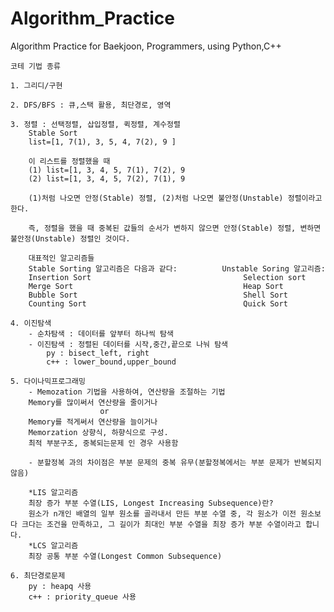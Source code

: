 # Algorithm_Practice
Algorithm Practice for Baekjoon, Programmers, using Python,C++

    코테 기법 종류

    1. 그리디/구현

    2. DFS/BFS : 큐,스택 활용, 최단경로, 영역

    3. 정렬 : 선택정렬, 삽입정렬, 퀵정렬, 계수정렬
        Stable Sort
        list=[1, 7(1), 3, 5, 4, 7(2), 9 ]

        이 리스트를 정렬했을 때
        (1) list=[1, 3, 4, 5, 7(1), 7(2), 9
        (2) list=[1, 3, 4, 5, 7(2), 7(1), 9

        (1)처럼 나오면 안정(Stable) 정렬, (2)처럼 나오면 불안정(Unstable) 정렬이라고 한다.

        즉, 정렬을 했을 때 중복된 값들의 순서가 변하지 않으면 안정(Stable) 정렬, 변하면 불안정(Unstable) 정렬인 것이다.

        대표적인 알고리즘들
        Stable Sorting 알고리즘은 다음과 같다:          Unstable Soring 알고리즘:
        Insertion Sort                                  Selection sort
        Merge Sort                                      Heap Sort
        Bubble Sort                                     Shell Sort
        Counting Sort                                   Quick Sort

    4. 이진탐색 
        - 순차탐색 : 데이터를 앞부터 하나씩 탐색
        - 이진탐색 : 정렬된 데이터를 시작,중간,끝으로 나눠 탐색
            py : bisect_left, right
            c++ : lower_bound,upper_bound

    5. 다이나믹프로그래밍
        - Memozation 기법을 사용하여, 연산량을 조절하는 기법
        Memory를 많이써서 연산량을 줄이거나 
                        or
        Memory를 적게써서 연산량을 늘이거나
        Memorzation 상향식, 하향식으로 구성.
        최적 부분구조, 중복되는문제 인 경우 사용함

        - 분할정복 과의 차이점은 부분 문제의 중복 유무(분할정복에서는 부분 문제가 반복되지 않음)

        *LIS 알고리즘
        최장 증가 부분 수열(LIS, Longest Increasing Subsequence)란?
        원소가 n개인 배열의 일부 원소를 골라내서 만든 부분 수열 중, 각 원소가 이전 원소보다 크다는 조건을 만족하고, 그 길이가 최대인 부분 수열을 최장 증가 부분 수열이라고 합니다.
        *LCS 알고리즘
        최장 공통 부분 수열(Longest Common Subsequence)

    6. 최단경로문제
        py : heapq 사용
        c++ : priority_queue 사용